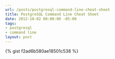 ```yaml
---
url: /posts/postgresql-command-line-cheat-sheet
title: PostgreSQL Command Line Cheat Sheet
date: 2012-10-02 00:00:00 -05:00
tags:
- postgresql
- command line
layout: post
---
```


{% gist f2ad6b580ae18501c538 %}
